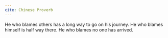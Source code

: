 ```yaml
---
cite: Chinese Proverb
---
```


He who blames others has a long way to go on his journey. He who blames himself is half way there. He who blames no one has arrived.
